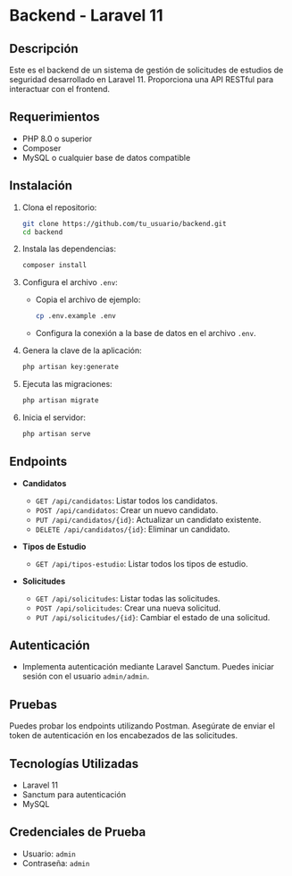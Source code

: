 # Backend - Laravel 11

## Descripción
Este es el backend de un sistema de gestión de solicitudes de estudios de seguridad desarrollado en Laravel 11. Proporciona una API RESTful para interactuar con el frontend.

## Requerimientos
- PHP 8.0 o superior
- Composer
- MySQL o cualquier base de datos compatible

## Instalación

1. Clona el repositorio:
   ```bash
   git clone https://github.com/tu_usuario/backend.git
   cd backend
   ```

2. Instala las dependencias:
   ```bash
   composer install
   ```

3. Configura el archivo `.env`:
   - Copia el archivo de ejemplo:
     ```bash
     cp .env.example .env
     ```
   - Configura la conexión a la base de datos en el archivo `.env`.

4. Genera la clave de la aplicación:
   ```bash
   php artisan key:generate
   ```

5. Ejecuta las migraciones:
   ```bash
   php artisan migrate
   ```

6. Inicia el servidor:
   ```bash
   php artisan serve
   ```

## Endpoints

- **Candidatos**
  - `GET /api/candidatos`: Listar todos los candidatos.
  - `POST /api/candidatos`: Crear un nuevo candidato.
  - `PUT /api/candidatos/{id}`: Actualizar un candidato existente.
  - `DELETE /api/candidatos/{id}`: Eliminar un candidato.

- **Tipos de Estudio**
  - `GET /api/tipos-estudio`: Listar todos los tipos de estudio.

- **Solicitudes**
  - `GET /api/solicitudes`: Listar todas las solicitudes.
  - `POST /api/solicitudes`: Crear una nueva solicitud.
  - `PUT /api/solicitudes/{id}`: Cambiar el estado de una solicitud.

## Autenticación
- Implementa autenticación mediante Laravel Sanctum. Puedes iniciar sesión con el usuario `admin/admin`.

## Pruebas
Puedes probar los endpoints utilizando Postman. Asegúrate de enviar el token de autenticación en los encabezados de las solicitudes.

## Tecnologías Utilizadas
- Laravel 11
- Sanctum para autenticación
- MySQL

## Credenciales de Prueba
- Usuario: `admin`
- Contraseña: `admin`
